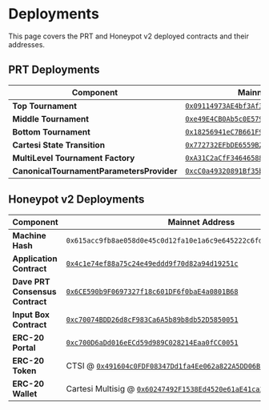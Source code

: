 # Deployments

This page covers the PRT and Honeypot v2 deployed contracts and their addresses.

## PRT Deployments

| Component | Mainnet Address |
|-----------|-----------------|
| **Top Tournament** | [`0x09114973AE4bf3Af3896E4e541082C73f224F8Aa`](https://etherscan.io/address/0x09114973AE4bf3Af3896E4e541082C73f224F8Aa) |
| **Middle Tournament** | [`0xe49E4CB0Ab5c0E5792E762807329B420Cc4FF1AE`](https://etherscan.io/address/0xe49E4CB0Ab5c0E5792E762807329B420Cc4FF1AE) |
| **Bottom Tournament** | [`0x18256941eC7B661F9F46C228b74e775b581e63f8`](https://etherscan.io/address/0x18256941eC7B661F9F46C228b74e775b581e63f8) |
| **Cartesi State Transition** | [`0x772732EFbDE6559B2960327276ed33d707fF057f`](https://etherscan.io/address/0x772732EFbDE6559B2960327276ed33d707fF057f) |
| **MultiLevel Tournament Factory** | [`0xA31C2aCfF3464658866960c0fBD3d798310272D7`](https://etherscan.io/address/0xA31C2aCfF3464658866960c0fBD3d798310272D7) |
| **CanonicalTournamentParametersProvider** | [`0xcC0a49320891Bf35bca834aF1045ab89Ecd44c0c`](https://etherscan.io/address/0xcC0a49320891Bf35bca834aF1045ab89Ecd44c0c) |

## Honeypot v2 Deployments

| Component | Mainnet Address |
|-----------|-----------------|
| **Machine Hash** | `0x615acc9fb8ae058d0e45c0d12fa10e1a6c9e645222c6fd94dfeda194ee427c14` |
| **Application Contract** | [`0x4c1e74ef88a75c24e49eddd9f70d82a94d19251c`](https://etherscan.io/address/0x4c1e74ef88a75c24e49eddd9f70d82a94d19251c) |
| **Dave PRT Consensus Contract** | [`0x6CE590b9F0697327f18c601DF6f0baE4a0801B68`](https://etherscan.io/address/0x6CE590b9F0697327f18c601DF6f0baE4a0801B68) |
| **Input Box Contract** | [`0xc70074BDD26d8cF983Ca6A5b89b8db52D5850051`](https://etherscan.io/address/0xc70074BDD26d8cF983Ca6A5b89b8db52D5850051) |
| **ERC-20 Portal** | [`0xc700D6aDd016eECd59d989C028214Eaa0fCC0051`](https://etherscan.io/address/0xc700D6aDd016eECd59d989C028214Eaa0fCC0051) |
| **ERC-20 Token** | CTSI @ [`0x491604c0FDF08347Dd1fa4Ee062a822A5DD06B5D`](https://etherscan.io/address/0x491604c0FDF08347Dd1fa4Ee062a822A5DD06B5D) |
| **ERC-20 Wallet** | Cartesi Multisig @ [`0x60247492F1538Ed4520e61aE41ca2A8447592Ff5`](https://etherscan.io/address/0x60247492F1538Ed4520e61aE41ca2A8447592Ff5) |

